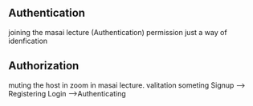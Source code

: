 ## Authentication
joining the masai lecture (Authentication)
permission 
just a way of idenfication

## Authorization
muting the host in zoom in masai lecture.
valitation someting
Signup --> Registering
Login -->Authenticating